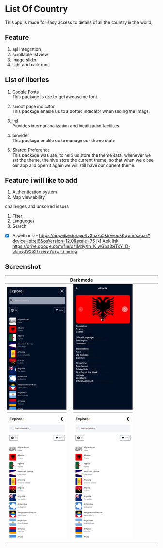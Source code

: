 # List Of Country

This app is made for easy access to details of all the country in the world, <br>


## Feature
1. api integration
2. scrollable listview
3. Image slider
3. light and dark mod

## List of liberies
1. Google Fonts<br>
    This package is use to get aweasome font.

2. smoot page indicator<br>
    This package enable us to a dotted indicator when sliding the image,

3. intl<br>
    Provides internationalization and localization facilities

4. provider<br>
    This package enable us to manage our theme state

5. Shared Preference<br>
    This package was use, to help us store the theme data, whenever we set the theme, the hive store the current theme, so that when we close our app and open it again we will still have our current theme.

## Feature i will like to add
1. Authentication system
2. Map view ability


challenges and unsolved issues
1. Filter
2. Langueges
3. Search


- [x] Appetize.io -  https://appetize.io/app/lv3nazb5kirveouk6qwmfsaqa4?device=pixel6&osVersion=12.0&scale=75
 [x] Apk link        https://drive.google.com/file/d/1MdyXh_K_wGbs3xiTxY_D-bbmyd93tZlT/view?usp=sharing



## Screenshot

|                                   Dark mode                                                                            | 
| -------------------------------------------------------------------------------------------------------------------    | 
| <img src="assets/images/dark-img1.jpg" width=40%>   &emsp;            <img src="assets/images/dark-img2.jpg" width=40%>| 
| <img src="assets/images/light-img1.jpg" width=40%>  &emsp;           <img src="assets/images/light-img1.jpg" width=40%>| 
|                                                                                                                        |
|                                                                                                                        |
